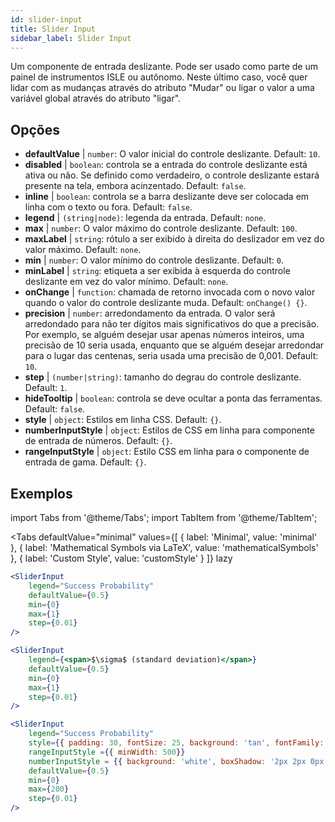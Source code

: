 ```yaml
---
id: slider-input
title: Slider Input
sidebar_label: Slider Input
---
```


Um componente de entrada deslizante. Pode ser usado como parte de um painel de instrumentos ISLE ou autônomo. Neste último caso, você quer lidar com as mudanças através do atributo "Mudar" ou ligar o valor a uma variável global através do atributo "ligar".

## Opções

* __defaultValue__ | `number`: O valor inicial do controle deslizante. Default: `10`.
* __disabled__ | `boolean`: controla se a entrada do controle deslizante está ativa ou não. Se definido como verdadeiro, o controle deslizante estará presente na tela, embora acinzentado. Default: `false`.
* __inline__ | `boolean`: controla se a barra deslizante deve ser colocada em linha com o texto ou fora. Default: `false`.
* __legend__ | `(string|node)`: legenda da entrada. Default: `none`.
* __max__ | `number`: O valor máximo do controle deslizante. Default: `100`.
* __maxLabel__ | `string`: rótulo a ser exibido à direita do deslizador em vez do valor máximo. Default: `none`.
* __min__ | `number`: O valor mínimo do controle deslizante. Default: `0`.
* __minLabel__ | `string`: etiqueta a ser exibida à esquerda do controle deslizante em vez do valor mínimo. Default: `none`.
* __onChange__ | `function`: chamada de retorno invocada com o novo valor quando o valor do controle deslizante muda. Default: `onChange() {}`.
* __precision__ | `number`: arredondamento da entrada. O valor será arredondado para não ter dígitos mais significativos do que a precisão. Por exemplo, se alguém desejar usar apenas números inteiros, uma precisão de 10 seria usada, enquanto que se alguém desejar arredondar para o lugar das centenas, seria usada uma precisão de 0,001. Default: `10`.
* __step__ | `(number|string)`: tamanho do degrau do controle deslizante. Default: `1`.
* __hideTooltip__ | `boolean`: controla se deve ocultar a ponta das ferramentas. Default: `false`.
* __style__ | `object`: Estilos em linha CSS. Default: `{}`.
* __numberInputStyle__ | `object`: Estilos de CSS em linha para componente de entrada de números. Default: `{}`.
* __rangeInputStyle__ | `object`: Estilo CSS em linha para o componente de entrada de gama. Default: `{}`.


## Exemplos

import Tabs from '@theme/Tabs';
import TabItem from '@theme/TabItem';

<Tabs
    defaultValue="minimal"
    values={[
        { label: 'Minimal', value: 'minimal' },
        { label: 'Mathematical Symbols via LaTeX', value: 'mathematicalSymbols' },
        { label: 'Custom Style', value: 'customStyle' }
    ]}
    lazy
>

<TabItem value="minimal">

```jsx live
<SliderInput
    legend="Success Probability"
    defaultValue={0.5}
    min={0}
    max={1}
    step={0.01}
/>
```

</TabItem>

<TabItem value="mathematicalSymbols">

```jsx live
<SliderInput
    legend={<span>$\sigma$ (standard deviation)</span>}
    defaultValue={0.5}
    min={0}
    max={1}
    step={0.01}
/>
```

</TabItem>

<TabItem value="customStyle">

```jsx live
<SliderInput
    legend="Success Probability"
    style={{ padding: 30, fontSize: 25, background: 'tan', fontFamily: 'Georgia'}}
    rangeInputStyle ={{ minWidth: 500}}
    numberInputStyle = {{ background: 'white', boxShadow: '2px 2px 0px black'}}
    defaultValue={0.5}
    min={0}
    max={200}
    step={0.01}
/>
```

</TabItem>

</Tabs>
